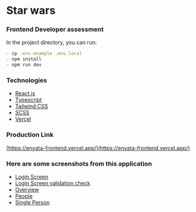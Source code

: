# Star wars

### Frontend Developer assessment

In the project directory, you can run:


```js
- cp .env.example .env.local
- npm install
- npm run dev
```

### Technologies

- [React.js](https://react.dev/)
- [Typescript](https://www.typescriptlang.org/)
- [Tailwind CSS](https://tailwindcss.com/)
- [SCSS](https://sass-lang.com/)
- [Vercel](https://vercel.com/)

### Production Link
[https://enyata-frontend.vercel.app/](https://enyata-frontend.vercel.app/)



### Here are some screenshots from this application

- [Login Screen](https://tinyurl.com/27eopsdl)
- [Login Screen validation check](https://tinyurl.com/2aot2zf2)
- [Overview](https://tinyurl.com/22t633ts)
- [People](https://tinyurl.com/2dk7ogb9)
- [Single Person](https://tinyurl.com/29zewsvw)
